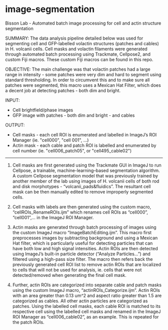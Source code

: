 # image-segmentation

Bisson Lab - Automated batch image processing for cell and actin structure segmentation



SUMMARY: The data analysis pipeline detailed below was used for segmenting cell and GFP-labelled volactin structures (patches and cables) in H. volcanii cells. Cell masks and volactin filaments were generated through automated batch processing using Trackmate, Cellpose2, and custom Fiji macros.
These custom Fiji macros can be found in this repo.


OBJECTIVE: The main challenge was that volactin patches had a large range in intensity - some patches were very dim and hard to segment using standard thresholding. In order to circumvent this and to make sure all patches were segmented, this macro uses a Mexican Hat Filter, which does a decent job at detecting patches - both dim and bright.


INPUT: 
- Cell brightfield/phase images
- GFP image with patches - both dim and bright - and cables

OUTPUT:
- Cell masks - each cell ROI is enumerated and labelled in ImageJ’s ROI Manager (ie. "cell000", "cell 001", ...)
- Actin mask - each cable and patch ROI is labelled and enumerated by cell number (ie. "cell006_patch05", or "cell495_cable02")


---------------------------------------------------------------------------------------------------



1. Cell masks are first generated using the Trackmate GUI in ImageJ to run Cellpose, a trainable, machine-learning–based segmentation algorithm. A custom Cellpose segmentation model that was previously trained by another member of the lab using images of H. volcanii cells of both rod and disk morphotypes - “volcanii_pads&fluidics”. The resultant cell mask can be then manually edited to remove improperly segmented cells. 



2. Cell masks with labels are then generated using the custom macro, “cellROIs_RenameROIs.ijm” which renames cell ROIs as “cell000”, “cell001”,... in the ImageJ ROI Manager.



3. Actin masks are generated through batch processing of images using the custom ImageJ macro “ImageBatchEditing.ijm”. This macro first preprocesses images by subtracting background and using a Mexican Hat filter, which is particularly useful for detecting particles that can have both low and high signal intensities. Actin ROIs are then detected using ImageJ’s built-in particle detector (“Analyze Particles…”) and filtered using a high-pass size filter. The macro then refers back the previously generated cell ROI list to remove actin ROIs that are localized to cells that will not be used for analysis, ie. cells that were not detected/removed when generating the final cell mask. 



4. Further, actin ROIs are categorized into separate cable and patch masks using the custom ImageJ macro, “actinROIs_Categorize.ijm”. Actin ROIs with an area greater than 0.13 um^2 and aspect ratio greater than 1.5 are categorized as cables. All other actin particles are categorized as patches. Using the labelled cell masks, each cable ROI is matched to its respective cell using the labelled cell masks and renamed in the ImageJ ROI Manager as “cell006_cable02”, as an example. This is repeated for the patch ROIs.
